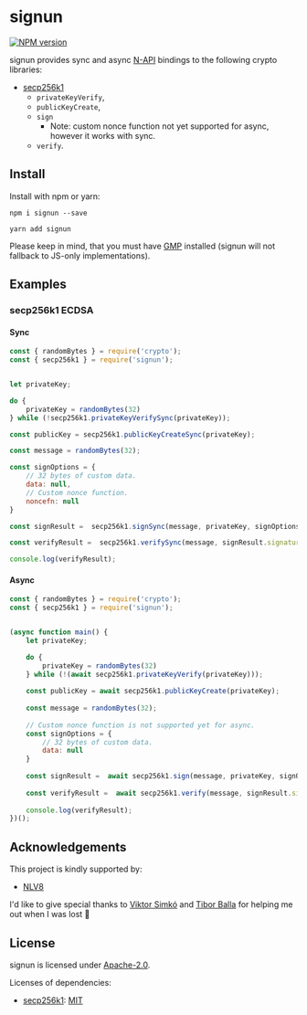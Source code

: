 # signun

[![NPM version](https://img.shields.io/npm/v/signun.svg)](https://www.npmjs.com/package/signun)

signun provides sync and async [N-API](https://nodejs.org/api/n-api.html#n_api_n_api) bindings to the following crypto libraries:

  * [secp256k1](https://github.com/bitcoin-core/secp256k1)
    * `privateKeyVerify`,
    * `publicKeyCreate`,
    * `sign`
      * Note: custom nonce function not yet supported for async, however it works with sync.
    * `verify`.

## Install

Install with npm or yarn:

~~~~
npm i signun --save
~~~~

~~~~
yarn add signun
~~~~

Please keep in mind, that you must have [GMP](https://gmplib.org/) installed (signun will not fallback to JS-only implementations).

## Examples

### secp256k1 ECDSA

#### Sync

~~~~JavaScript
const { randomBytes } = require('crypto');
const { secp256k1 } = require('signun');


let privateKey;

do {
    privateKey = randomBytes(32)
} while (!secp256k1.privateKeyVerifySync(privateKey));

const publicKey = secp256k1.publicKeyCreateSync(privateKey);

const message = randomBytes(32);

const signOptions = {
    // 32 bytes of custom data.
    data: null,
    // Custom nonce function.
    noncefn: null
}

const signResult =  secp256k1.signSync(message, privateKey, signOptions);

const verifyResult =  secp256k1.verifySync(message, signResult.signature, publicKey);

console.log(verifyResult);
~~~~

#### Async

~~~~JavaScript
const { randomBytes } = require('crypto');
const { secp256k1 } = require('signun');


(async function main() {
    let privateKey;

    do {
        privateKey = randomBytes(32)
    } while (!(await secp256k1.privateKeyVerify(privateKey)));
    
    const publicKey = await secp256k1.publicKeyCreate(privateKey);
    
    const message = randomBytes(32);
    
    // Custom nonce function is not supported yet for async.
    const signOptions = {
        // 32 bytes of custom data.
        data: null
    }
    
    const signResult =  await secp256k1.sign(message, privateKey, signOptions);
    
    const verifyResult =  await secp256k1.verify(message, signResult.signature, publicKey);
    
    console.log(verifyResult);    
})();
~~~~

## Acknowledgements

This project is kindly supported by:

  * [NLV8](https://nlv8.com/)

I'd like to give special thanks to [Viktor Simkó](https://github.com/ViktorSimko) and [Tibor Balla](https://github.com/ballatibi) for helping me out when I was lost :unicorn:

## License

signun is licensed under [Apache-2.0](https://github.com/battila7/signun/blob/master/LICENSE).

Licenses of dependencies:

  * [secp256k1](https://github.com/bitcoin-core/secp256k1): [MIT](https://github.com/bitcoin-core/secp256k1/blob/master/COPYING)
